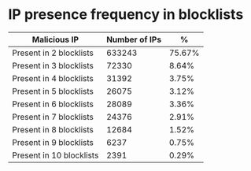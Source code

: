 # IP presence frequency in blocklists
| Malicious IP | Number of IPs | % |
|----|----|----|
| Present in 2 blocklists | 633243 | 75.67% |
| Present in 3 blocklists | 72330 | 8.64% |
| Present in 4 blocklists | 31392 | 3.75% |
| Present in 5 blocklists | 26075 | 3.12% |
| Present in 6 blocklists | 28089 | 3.36% |
| Present in 7 blocklists | 24376 | 2.91% |
| Present in 8 blocklists | 12684 | 1.52% |
| Present in 9 blocklists | 6237 | 0.75% |
| Present in 10 blocklists | 2391 | 0.29% |
